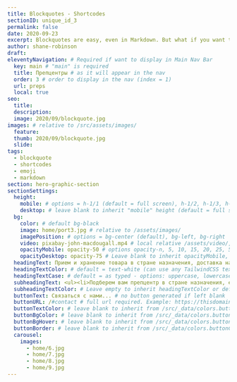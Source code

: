 ```yaml
---
title: Blockquotes - Shortcodes
sectionID: unique_id_3
permalink: false
date: 2020-09-23
excerpt: Blockquotes are easy, even in Markdown. But what if you want to style them?
author: shane-robinson
draft:
eleventyNavigation: # Required if want to display in Main Nav Bar
  key: main # "main" is required
  title: Препцентры # as it will appear in the nav
  order: 3 # order to display in the nav (index = 1)
  url: preps
  local: true  
seo:
  title:
  description:
  image: 2020/09/blockquote.jpg
images: # relative to /src/assets/images/
  feature:
  thumb: 2020/09/blockquote.jpg
  slide:
tags:
  - blockquote
  - shortcodes
  - emoji
  - markdown
section: hero-graphic-section
sectionSettings:
  height:
    mobile: # options = h-1/1 (default = full screen), h-1/2, h-1/3, h-3/4, h-9/10, h-48 (12rem, 192px), h-56 (14rem, 224px), h-64 (16rem, 256px)
    desktop: # leave blank to inherit "mobile" height (default = full screen)
  bg:
    color: # default bg-black
    image: home/port3.jpg # relative to /assets/images/
    imagePosition: # options = bg-center (default), bg-left, bg-right
    video: pixabay-john-macdougall.mp4 # local relative /assets/video/, or full https://... if remote?
    opacityMobile: opacity-50 # options opacity-n, 5, 10, 15, 20, 25, 50, 75, 100 (default)
    opacityDesktop: opacity-75 # Leave blank to inherit opacityMobile, use same options as opacityMobile
  headingText: Прием и хранение товара в стране назначения, доставка на Амазон
  headingTextColor: # default = text-white (can use any TailwindCSS text-[color]-[xxx])
  headingTextCase: # default = as typed - options: uppercase, lowercase, capitalize
  subheadingText: <ul><li>Подберем вам препцентр в стране назначения, если лимиты не позволяют вам доставить товар сразу на фулфилменты Амазон</li><li>Подготовим шипменты для доставки на Амазон и проконтролируем доставку товара по ним</li></ul>
  subheadingTextColor: # Leave empty to inherit headingTextColor or default (text-white) or use any text-[color]-[xxx]
  buttonText: Связаться с нами... # no button generated if left blank
  buttonURL: /#contact # full url required. Example: https://thisdomain.com/somepage/
  buttonTextColor: # leave blank to inherit from /src/_data/colors.buttonCustom or buttonDefault
  buttonBgColor: # leave blank to inherit from /src/_data/colors.buttonCustom.bg or buttonDefault.bg
  buttonBgHover: # leave blank to inherit from /src/_data/colors.buttonCustom.bgHover or buttonDefault.bgHover
  buttonBorder: # leave blank to inherit from /src/_data/colors.buttonCustom.border or buttonDefault.border
  carousel:
    images:
      - home/6.jpg
      - home/7.jpg
      - home/8.jpg
      - home/9.jpg
---
```

